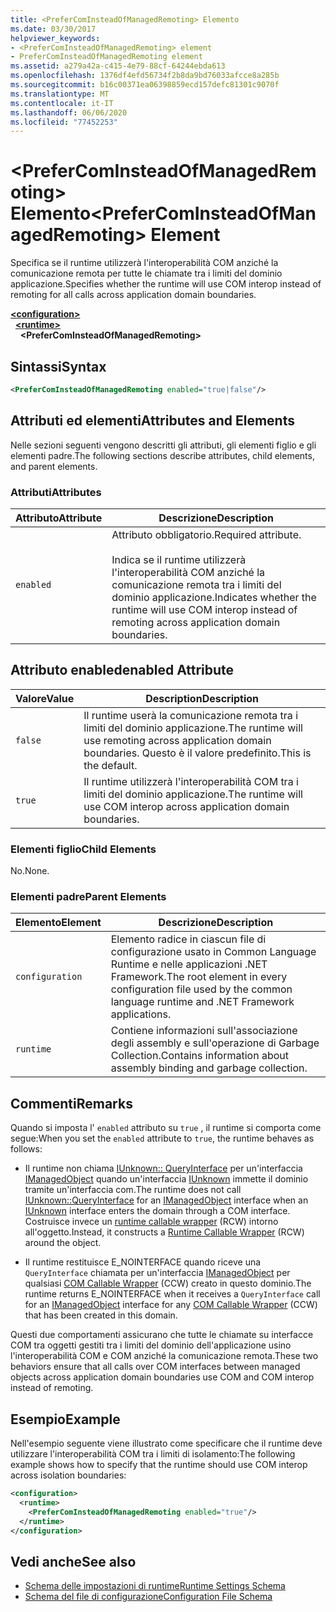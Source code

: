 ```yaml
---
title: <PreferComInsteadOfManagedRemoting> Elemento
ms.date: 03/30/2017
helpviewer_keywords:
- <PreferComInsteadOfManagedRemoting> element
- PreferComInsteadOfManagedRemoting element
ms.assetid: a279a42a-c415-4e79-88cf-64244ebda613
ms.openlocfilehash: 1376df4efd56734f2b8da9bd76033afcce8a285b
ms.sourcegitcommit: b16c00371ea06398859ecd157defc81301c9070f
ms.translationtype: MT
ms.contentlocale: it-IT
ms.lasthandoff: 06/06/2020
ms.locfileid: "77452253"
---
```

# <a name="prefercominsteadofmanagedremoting-element"></a><span data-ttu-id="48949-102">\<PreferComInsteadOfManagedRemoting> Elemento</span><span class="sxs-lookup"><span data-stu-id="48949-102">\<PreferComInsteadOfManagedRemoting> Element</span></span>
<span data-ttu-id="48949-103">Specifica se il runtime utilizzerà l'interoperabilità COM anziché la comunicazione remota per tutte le chiamate tra i limiti del dominio applicazione.</span><span class="sxs-lookup"><span data-stu-id="48949-103">Specifies whether the runtime will use COM interop instead of remoting for all calls across application domain boundaries.</span></span>  
  
[**\<configuration>**](../configuration-element.md)\
&nbsp;&nbsp;[**\<runtime>**](runtime-element.md)\
&nbsp;&nbsp;&nbsp;&nbsp;**\<PreferComInsteadOfManagedRemoting>**  
  
## <a name="syntax"></a><span data-ttu-id="48949-104">Sintassi</span><span class="sxs-lookup"><span data-stu-id="48949-104">Syntax</span></span>  
  
```xml  
<PreferComInsteadOfManagedRemoting enabled="true|false"/>  
```  
  
## <a name="attributes-and-elements"></a><span data-ttu-id="48949-105">Attributi ed elementi</span><span class="sxs-lookup"><span data-stu-id="48949-105">Attributes and Elements</span></span>  
 <span data-ttu-id="48949-106">Nelle sezioni seguenti vengono descritti gli attributi, gli elementi figlio e gli elementi padre.</span><span class="sxs-lookup"><span data-stu-id="48949-106">The following sections describe attributes, child elements, and parent elements.</span></span>  
  
### <a name="attributes"></a><span data-ttu-id="48949-107">Attributi</span><span class="sxs-lookup"><span data-stu-id="48949-107">Attributes</span></span>  
  
|<span data-ttu-id="48949-108">Attributo</span><span class="sxs-lookup"><span data-stu-id="48949-108">Attribute</span></span>|<span data-ttu-id="48949-109">Descrizione</span><span class="sxs-lookup"><span data-stu-id="48949-109">Description</span></span>|  
|---------------|-----------------|  
|`enabled`|<span data-ttu-id="48949-110">Attributo obbligatorio.</span><span class="sxs-lookup"><span data-stu-id="48949-110">Required attribute.</span></span><br /><br /> <span data-ttu-id="48949-111">Indica se il runtime utilizzerà l'interoperabilità COM anziché la comunicazione remota tra i limiti del dominio applicazione.</span><span class="sxs-lookup"><span data-stu-id="48949-111">Indicates whether the runtime will use COM interop instead of remoting across application domain boundaries.</span></span>|  
  
## <a name="enabled-attribute"></a><span data-ttu-id="48949-112">Attributo enabled</span><span class="sxs-lookup"><span data-stu-id="48949-112">enabled Attribute</span></span>  
  
|<span data-ttu-id="48949-113">Valore</span><span class="sxs-lookup"><span data-stu-id="48949-113">Value</span></span>|<span data-ttu-id="48949-114">Description</span><span class="sxs-lookup"><span data-stu-id="48949-114">Description</span></span>|  
|-----------|-----------------|  
|`false`|<span data-ttu-id="48949-115">Il runtime userà la comunicazione remota tra i limiti del dominio applicazione.</span><span class="sxs-lookup"><span data-stu-id="48949-115">The runtime will use remoting across application domain boundaries.</span></span> <span data-ttu-id="48949-116">Questo è il valore predefinito.</span><span class="sxs-lookup"><span data-stu-id="48949-116">This is the default.</span></span>|  
|`true`|<span data-ttu-id="48949-117">Il runtime utilizzerà l'interoperabilità COM tra i limiti del dominio applicazione.</span><span class="sxs-lookup"><span data-stu-id="48949-117">The runtime will use COM interop across application domain boundaries.</span></span>|  
  
### <a name="child-elements"></a><span data-ttu-id="48949-118">Elementi figlio</span><span class="sxs-lookup"><span data-stu-id="48949-118">Child Elements</span></span>  
 <span data-ttu-id="48949-119">No.</span><span class="sxs-lookup"><span data-stu-id="48949-119">None.</span></span>  
  
### <a name="parent-elements"></a><span data-ttu-id="48949-120">Elementi padre</span><span class="sxs-lookup"><span data-stu-id="48949-120">Parent Elements</span></span>  
  
|<span data-ttu-id="48949-121">Elemento</span><span class="sxs-lookup"><span data-stu-id="48949-121">Element</span></span>|<span data-ttu-id="48949-122">Descrizione</span><span class="sxs-lookup"><span data-stu-id="48949-122">Description</span></span>|  
|-------------|-----------------|  
|`configuration`|<span data-ttu-id="48949-123">Elemento radice in ciascun file di configurazione usato in Common Language Runtime e nelle applicazioni .NET Framework.</span><span class="sxs-lookup"><span data-stu-id="48949-123">The root element in every configuration file used by the common language runtime and .NET Framework applications.</span></span>|  
|`runtime`|<span data-ttu-id="48949-124">Contiene informazioni sull'associazione degli assembly e sull'operazione di Garbage Collection.</span><span class="sxs-lookup"><span data-stu-id="48949-124">Contains information about assembly binding and garbage collection.</span></span>|  
  
## <a name="remarks"></a><span data-ttu-id="48949-125">Commenti</span><span class="sxs-lookup"><span data-stu-id="48949-125">Remarks</span></span>  
 <span data-ttu-id="48949-126">Quando si imposta l' `enabled` attributo su `true` , il runtime si comporta come segue:</span><span class="sxs-lookup"><span data-stu-id="48949-126">When you set the `enabled` attribute to `true`, the runtime behaves as follows:</span></span>  
  
- <span data-ttu-id="48949-127">Il runtime non chiama [IUnknown:: QueryInterface](/windows/win32/api/unknwn/nf-unknwn-iunknown-queryinterface(q)) per un'interfaccia [IManagedObject](../../../unmanaged-api/hosting/imanagedobject-interface.md) quando un'interfaccia [IUnknown](/windows/win32/api/unknwn/nn-unknwn-iunknown) immette il dominio tramite un'interfaccia com.</span><span class="sxs-lookup"><span data-stu-id="48949-127">The runtime does not call [IUnknown::QueryInterface](/windows/win32/api/unknwn/nf-unknwn-iunknown-queryinterface(q)) for an [IManagedObject](../../../unmanaged-api/hosting/imanagedobject-interface.md) interface when an [IUnknown](/windows/win32/api/unknwn/nn-unknwn-iunknown) interface enters the domain through a COM interface.</span></span> <span data-ttu-id="48949-128">Costruisce invece un [runtime callable wrapper](../../../../standard/native-interop/runtime-callable-wrapper.md) (RCW) intorno all'oggetto.</span><span class="sxs-lookup"><span data-stu-id="48949-128">Instead, it constructs a [Runtime Callable Wrapper](../../../../standard/native-interop/runtime-callable-wrapper.md) (RCW) around the object.</span></span>  
  
- <span data-ttu-id="48949-129">Il runtime restituisce E_NOINTERFACE quando riceve una `QueryInterface` chiamata per un'interfaccia [IManagedObject](../../../unmanaged-api/hosting/imanagedobject-interface.md) per qualsiasi [COM Callable Wrapper](../../../../standard/native-interop/com-callable-wrapper.md) (CCW) creato in questo dominio.</span><span class="sxs-lookup"><span data-stu-id="48949-129">The runtime returns E_NOINTERFACE when it receives a `QueryInterface` call for an [IManagedObject](../../../unmanaged-api/hosting/imanagedobject-interface.md) interface for any [COM Callable Wrapper](../../../../standard/native-interop/com-callable-wrapper.md) (CCW) that has been created in this domain.</span></span>  
  
 <span data-ttu-id="48949-130">Questi due comportamenti assicurano che tutte le chiamate su interfacce COM tra oggetti gestiti tra i limiti del dominio dell'applicazione usino l'interoperabilità COM e COM anziché la comunicazione remota.</span><span class="sxs-lookup"><span data-stu-id="48949-130">These two behaviors ensure that all calls over COM interfaces between managed objects across application domain boundaries use COM and COM interop instead of remoting.</span></span>  
  
## <a name="example"></a><span data-ttu-id="48949-131">Esempio</span><span class="sxs-lookup"><span data-stu-id="48949-131">Example</span></span>  
 <span data-ttu-id="48949-132">Nell'esempio seguente viene illustrato come specificare che il runtime deve utilizzare l'interoperabilità COM tra i limiti di isolamento:</span><span class="sxs-lookup"><span data-stu-id="48949-132">The following example shows how to specify that the runtime should use COM interop across isolation boundaries:</span></span>  
  
```xml  
<configuration>  
  <runtime>  
    <PreferComInsteadOfManagedRemoting enabled="true"/>  
  </runtime>  
</configuration>  
```  
  
## <a name="see-also"></a><span data-ttu-id="48949-133">Vedi anche</span><span class="sxs-lookup"><span data-stu-id="48949-133">See also</span></span>

- [<span data-ttu-id="48949-134">Schema delle impostazioni di runtime</span><span class="sxs-lookup"><span data-stu-id="48949-134">Runtime Settings Schema</span></span>](index.md)
- [<span data-ttu-id="48949-135">Schema del file di configurazione</span><span class="sxs-lookup"><span data-stu-id="48949-135">Configuration File Schema</span></span>](../index.md)

